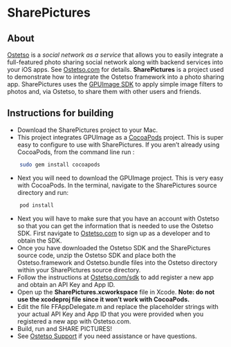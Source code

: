 SharePictures
==============

About
--------------

[Ostetso](https://www.ostetso.com) is a *social network as a service* that allows you to easily integrate a full-featured photo sharing social network along with backend services into your iOS apps.  See [Ostetso.com](https://www.ostetso.com) for details.
**SharePictures** is a project used to demonstrate how to integrate the Ostetso framework into a photo sharing app.  SharePictures uses the [GPUImage SDK](https://github.com/BradLarson/GPUImage) to apply simple image filters to photos and, via Ostetso, to share them with other users and friends.

Instructions for building 
--------------

- Download the SharePictures project to your Mac.
- This project integrates GPUImage as a [CocoaPods](https://cocoapods.org/) project.  This is super easy to configure to use with SharePictures.  If you aren’t already using CocoaPods, from the command line run :
``` bash
	sudo gem install cocoapods
```
- Next you will need to download the GPUImage project.  This is very easy with CocoaPods.  In the terminal, navigate to the SharePictures source directory and run:
``` bash
	pod install
```
- Next you will have to make sure that you have an account with Ostetso so that you can get the information that is needed to use the Ostetso SDK.  First navigate to [Ostetso.com](https://www.ostetso.com) to sign up as a developer and to obtain the SDK.
- Once you have downloaded the Ostetso SDK and the SharePictures source code, unzip the Ostetso SDK and place both the Ostetso.framework and Ostetso.bundle files into the Ostetso directory within your SharePictures source directory.
- Follow the instructions at [Ostetso.com/sdk](https://www.ostetso.com/sdk) to add register a new app and obtain an API Key and App ID.
- Open up the **SharePictures.xcworkspace** file in Xcode.  **Note: do not use the xcodeproj file since it won’t work with CocoaPods.**
- Edit the file FFAppDelegate.m and replace the placeholder strings with your actual API Key and App ID that you were provided when you registered a new app with Ostetso.com.  
- Build, run and SHARE PICTURES!
- See [Ostetso Support](https://www.ostetso.com/support) if you need assistance or have questions.

